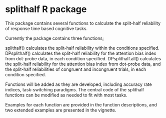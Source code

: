 
<!-- README.md is generated from README.Rmd. Please edit that file -->
splithalf R package
===================

This package contains several functions to calculate the split-half reliability of response time based cognitive tasks.

Currently the package contains three functions;

splithalf() calculates the split-half reliability within the conditions specified. DPsplithalf() calculates the split-half reliability for the attention bias index from dot-probe data, in each condition specified. DPsplithalf.all() calculates the split-half reliability for the attention bias index from dot-probe data, and the split-half reliabilities of congruent and incongruent trials, in each condition specified.

Functions will be added as they are developed, including accuracy rate indices, task-switching paradigms. The central code of the splithalf functions can be modified as needed to fit with most tasks.

Examples for each function are provided in the function descriptions, and two extended examples are presented in the vignette.
